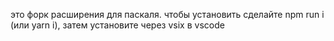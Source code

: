 это форк расширения для паскаля. чтобы установить сделайте npm run i (или yarn i), затем установите через vsix в vscode